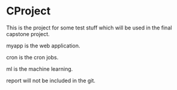 # CProject
This is the project for some test stuff which will be used in the final capstone project. 

myapp is the web application.

cron is the cron jobs.

ml is the machine learning.

report will not be included in the git.
